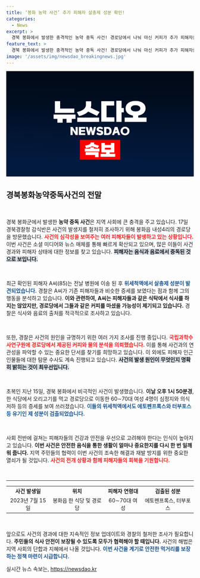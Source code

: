 ```yaml
---
title: ‘봉화 농약 사건’ 추가 피해자 살충제 성분 확인!
categories:
  - News
excerpt: >
  경북 봉화에서 발생한 충격적인 농약 중독 사건! 경로당에서 나눠 마신 커피가 추가 피해자를 발생시켰던 사실이 드러났습니다. 경찰은 사망 위험을 높이는 유기인제 성분 검출 후 조사에 나섰습니다. 과연, 진실은 무엇일까요?
feature_text: >
  경북 봉화에서 발생한 충격적인 농약 중독 사건! 경로당에서 나눠 마신 커피가 추가 피해자를 발생시켰던 사실이 드러났습니다. 경찰은 사망 위험을 높이는 유기인제 성분 검출 후 조사에 나섰습니다. 과연, 진실은 무엇일까요?
image: '/assets/img/newsdao_breakingnews.jpg'
---
```


<p><img src="/assets/img/newsdao_breakingnews.jpg" alt="implanttips 속보" /></p>

<h2 data-ke-size="size26">경북봉화농약중독사건의 전말</h2>

<p data-ke-size="size16">&nbsp;</p>

<p>경북 봉화군에서 발생한 <b>농약 중독 사건</b>은 지역 사회에 큰 충격을 주고 있습니다. 17일 경북경찰청 감식반은 사건의 발생지를 철저히 조사하기 위해 봉화읍 내성4리의 경로당을 방문했습니다. <b><span style="color: #ee2323;">사건의 심각성을 보여주는 여러 피해자들이 발생하고 있는 상황입니다.</span></b> 이번 사건은 소셜 미디어와 뉴스 매체를 통해 빠르게 확산되고 있으며, 많은 이들이 사건 경과와 피해자 상태에 대한 정보를 찾고 있습니다. <b><span style="background-color: #21538527;">피해자는 음식과 음료에서 중독된 것으로 보입니다.</span></b></p>

<p data-ke-size="size16">&nbsp;</p>

<p>최근 확인된 피해자 A씨(85)는 전날 병원에 이송 된 후 <b><span style="color: #1a5490;">위세척액에서 살충제 성분이 발견되었습니다.</span></b> 경찰은 A씨가 기존 피해자들과 비슷한 증세를 보였다는 점과 함께 그의 행동을 분석하고 있습니다. <b>이와 관련하여, A씨는 피해자들과 같은 식탁에서 식사를 하지는 않았지만, 경로당에서 그들과 같은 커피를 마셨을 가능성이 제기되고 있습니다.</b> 경찰은 식사와 음료의 출처를 적극적으로 조사하고 있습니다.</p>

<p data-ke-size="size16">&nbsp;</p>

<p>또한, 경찰은 사건의 원인을 규명하기 위한 여러 가지 조사를 진행 중입니다. <b><span style="color: #ee2323;">국립과학수사연구원에 경로당에서 제공된 커피와 물의 분석을 의뢰했습니다.</span></b> 이를 통해 사건과의 연관성을 파악할 수 있는 중요한 단서를 찾기를 희망하고 있습니다. 이 외에도 피해자 인근 인물들에 대한 탐문 수사도 계속 진행되고 있습니다. <b><span style="background-color: #21538527;">사건의 발생 원인이 무엇인지 명확히 밝히는 것이 최우선입니다.</span></b></p>

<p data-ke-size="size16">&nbsp;</p>

<p>초복인 지난 15일, 경북 봉화에서 비극적인 사건이 발생했습니다. <b>이날 오후 1시 50분경</b>, 한 식당에서 오리고기를 먹고 경로당으로 이동한 60∼70대 여성 4명이 심정지와 의식 저하 등의 증세를 보여 쓰러졌습니다. <b><span style="color: #1a5490;">이들의 위세척액에서도 에토펜프록스와 터부포스 등 유기인 제 성분이 검출되었습니다.</span></b></p>

<p data-ke-size="size16">&nbsp;</p>

<p>사회 전반에 걸쳐는 피해자들의 건강과 안전을 우선으로 고려해야 한다는 인식이 높아지고 있습니다. <b>이번 사건은 안전한 음식을 통한 생활이 얼마나 중요한지를 다시 한 번 일깨워 줍니다.</b> 지역 주민들의 협력이 이번 사건의 조속한 해결과 재발 방지를 위한 중요한 열쇠가 될 것입니다. <b><span style="color: #ee2323;">사건의 전개 상황과 함께 피해자들의 회복을 기원합니다.</span></b> </p>

<p data-ke-size="size16">&nbsp;</p>

<hr />

<table style="width: 100%; border-collapse: collapse;">
<tr>
<td style="text-align: center; height: 17px;"><b>사건 발생일</b></td>
<td style="text-align: center; height: 17px;"><b>위치</b></td>
<td style="text-align: center; height: 17px;"><b>피해자 연령대</b></td>
<td style="text-align: center; height: 17px;"><b>검출된 성분</b></td>
</tr>
<tr>
<td style="text-align: center; height: 17px;">2023년 7월 15일</td>
<td style="text-align: center; height: 17px;">봉화읍 한 식당 및 경로당</td>
<td style="text-align: center; height: 17px;">60∼70대 여성</td>
<td style="text-align: center; height: 17px;">에토펜프록스, 터부포스</td>
</tr>
</table>

<p data-ke-size="size16">&nbsp;</p>

<p>앞으로도 사건의 경과에 대한 지속적인 정보 업데이트와 경찰의 철저한 조사가 필요합니다. <b>주민들의 식사 안전이 보장될 수 있도록 모두가 협력해야 할 때입니다.</b> 사건의 해법은 지역 사회의 단합과 지혜에서 나올 것입니다. <b><span style="color: #1a5490;">이번 사건을 계기로 안전한 먹거리를 보장하는 정책 마련이 시급합니다.</span></b></p>
실시간 뉴스 속보는, <a href="https://newsdao.kr" rel="dofollow">https://newsdao.kr</a>


